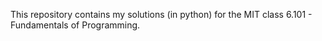 This repository contains my solutions (in python) for the MIT class 6.101 - Fundamentals of Programming. 
